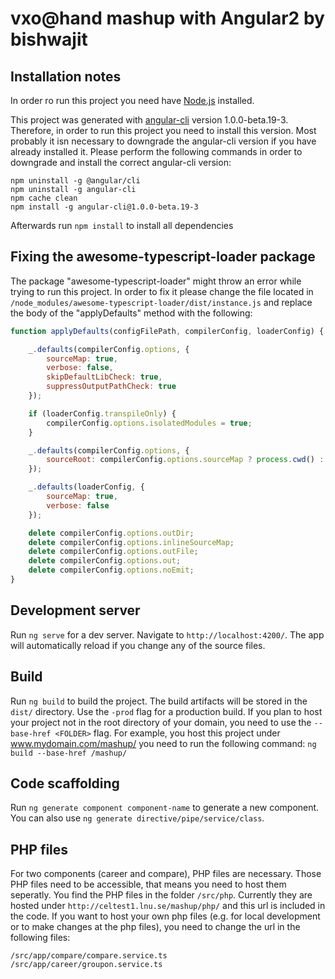 # vxo@hand mashup with Angular2 by bishwajit
## Installation notes
In order ro run this project you need have [Node.js](https://nodejs.org) installed.

This project was generated with [angular-cli](https://mashupvaxjo.firebaseapp.com/) version 1.0.0-beta.19-3.
Therefore, in order to run this project you need to install this version. Most probably it isn necessary to downgrade the angular-cli version if you have already installed it.
Please perform the following commands in order to downgrade and install the correct angular-cli version:
```
npm uninstall -g @angular/cli
npm uninstall -g angular-cli 
npm cache clean 
npm install -g angular-cli@1.0.0-beta.19-3
```
Afterwards run `npm install` to install all dependencies

## Fixing the awesome-typescript-loader package
The package "awesome-typescript-loader" might throw an error while trying to run this project. In order to fix it please change the file located in `/node_modules/awesome-typescript-loader/dist/instance.js` and replace the body of the "applyDefaults" method with the following:
```javascript
function applyDefaults(configFilePath, compilerConfig, loaderConfig) {

    _.defaults(compilerConfig.options, {
        sourceMap: true,
        verbose: false,
        skipDefaultLibCheck: true,
        suppressOutputPathCheck: true
    });

    if (loaderConfig.transpileOnly) {
        compilerConfig.options.isolatedModules = true;
    }

    _.defaults(compilerConfig.options, {
        sourceRoot: compilerConfig.options.sourceMap ? process.cwd() : undefined
    });

    _.defaults(loaderConfig, {
        sourceMap: true,
        verbose: false
    });

    delete compilerConfig.options.outDir;
    delete compilerConfig.options.inlineSourceMap;
    delete compilerConfig.options.outFile;
    delete compilerConfig.options.out;
    delete compilerConfig.options.noEmit;
}
```

## Development server
Run `ng serve` for a dev server. Navigate to `http://localhost:4200/`. The app will automatically reload if you change any of the source files.

## Build
Run `ng build` to build the project. The build artifacts will be stored in the `dist/` directory. Use the `-prod` flag for a production build. If you plan to host your project not in the root directory of your domain, you need to use the `--base-href <FOLDER>` flag. For example, you host this project under www.mydomain.com/mashup/ you need to run the following command: `ng build --base-href /mashup/` 

## Code scaffolding
Run `ng generate component component-name` to generate a new component. You can also use `ng generate directive/pipe/service/class`.

## PHP files
For two components (career and compare), PHP files are necessary. Those PHP files need to be accessible, that means you need to host them seperatly. You find the PHP files in the folder `/src/php`. Currently they are hosted under `http://celtest1.lnu.se/mashup/php/` and this url is included in the code. If you want to host your own php files (e.g. for local development or to make changes at the php files), you need to change the url in the following files:
```
/src/app/compare/compare.service.ts
/src/app/career/groupon.service.ts
```



